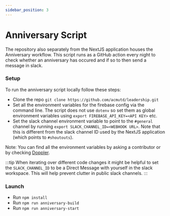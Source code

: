 ```yaml
---
sidebar_position: 3
---
```


# Anniversary Script

The repository also separately from the NextJS application houses the Anniversary workflow. This script runs as a GitHub action every night to check whether an anniversary has occured and if so to then send a message in slack.

### Setup

To run the anniversary script locally follow these steps:

 - Clone the repo `git clone https://github.com/acmutd/leadership.git`
 - Set all the environment variables for the firebase config via the command line. The script does not use `dotenv` so set them as global environment variables using `export FIREBASE_API_KEY=<API KEY>` etc. 
 - Set the slack channel environment variable to point to the `#general` channel by running `export SLACK_CHANNEL_ID=<WEBHOOK URL>`. Note that this is different from the slack channel ID used by the NextJS application (which points to `#shoutouts`).

Note: You can find all the environment variables by asking a contributor or by checking [Doppler](https://doppler.com).

:::tip
When iterating over different code changes it might be helpful to set the `SLACK_CHANNEL_ID` to be a Direct Message with yourself in the slack workspace. This will help prevent clutter in public slack channels.
:::

### Launch

 - Run `npm install`
 - Run `npm run anniversary-build`
 - Run `npm run anniversary-start`